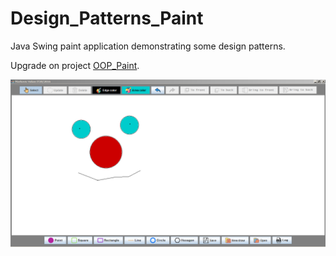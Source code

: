 # Design_Patterns_Paint

Java Swing paint application demonstrating some design patterns.

Upgrade on project [OOP_Paint](https://github.com/Vukan-Markovic/OOP_Paint).

![Screenshot](https://github.com/Vukan-Markovic/Design_Patterns_Paint/blob/master/screenshot.png)
